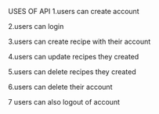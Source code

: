 USES OF API
1.users can create account

2.users can login

3.users can create recipe with their account 

4.users can  update recipes they created

5.users can delete recipes they created

6.users can delete their account 

7 users can also logout of account
